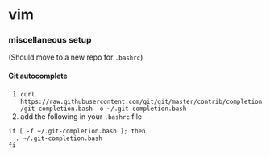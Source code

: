 # vim

### miscellaneous setup
(Should move to a new repo for `.bashrc`)

#### Git autocomplete
1. `curl https://raw.githubusercontent.com/git/git/master/contrib/completion/git-completion.bash -o ~/.git-completion.bash`
2. add the following in your `.bashrc` file
```
if [ -f ~/.git-completion.bash ]; then
  . ~/.git-completion.bash
fi
```
